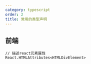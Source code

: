 ```yaml
---
category: typescript
order: 2
title: 常用的类型声明
---
```


## 前端

```
// 描述react元素属性
React.HTMLAttributes<HTMLDivElement>
```
